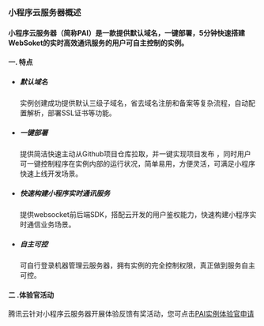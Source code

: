 ### 小程序云服务器概述

#### 小程序云服务器（简称PAI）是一款提供默认域名，一键部署，5分钟快速搭建WebSoket的实时高效通讯服务的用户可自主控制的实例。

#### 一. 特点

- ##### 默认域名

  实例创建成功提供默认三级子域名，省去域名注册和备案等复杂流程，自动配置解析，部署SSL证书等功能。  

- ##### 一键部署

  提供简洁快速主动从Github项目仓库拉取，并一键实现项目发布 ，同时用户可一键控制程序在实例内部的运行状况，简单易用，方便灵活，可满足小程序快速上线开发场景。  

- ##### 快速构建小程序实时通讯服务

  提供websocket前后端SDK，搭配云开发的用户鉴权能力，快速构建小程序实时通信业务场景。  

- ##### 自主可控

  可自行登录机器管理云服务器，拥有实例的完全控制权限，真正做到服务自主可控。

#### 二 .体验官活动

腾讯云针对小程序云服务器开展体验反馈有奖活动，您可点击[PAI实例体验官申请](https://cloud.tencent.com/apply/p/v6h648ai0mg)
